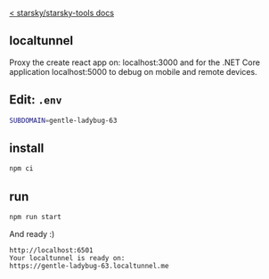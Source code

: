 [< starsky/starsky-tools docs](../readme.md)

## localtunnel

Proxy the create react app on: localhost:3000 and for the .NET Core application localhost:5000 to debug on mobile and remote devices.

## Edit: `.env`
```sh
SUBDOMAIN=gentle-ladybug-63
```

## install
```sh
npm ci
```

## run
```sh
npm run start
```

And ready :)
```
http://localhost:6501
Your localtunnel is ready on:
https://gentle-ladybug-63.localtunnel.me
```
